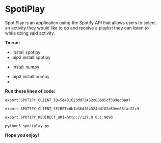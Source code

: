 # SpotiPlay

SpotiPlay is an application using the Spotify API that allows users to select an activity they would like to do and receive a playlist they can listen to while doing said activity. 

**To run:**
<ul>
<li>Install spotipy</li>
<li>pip3 install spotipy<li>

Install numpy
<li>pip3 install numpy<li>
</ul>

**Run these lines of code:**

```export SPOTIPY_CLIENT_ID=5e431623dd72432c88695cf389ec0aa7```

```export SPOTIPY_CLIENT_SECRET=db1b364f64324ddf82d69ee63fac8fc9```

```export SPOTIPY_REDIRECT_URI=http://127.0.0.1:9090```

```python3 spotiplay.py```



**Hope you enjoy!**
